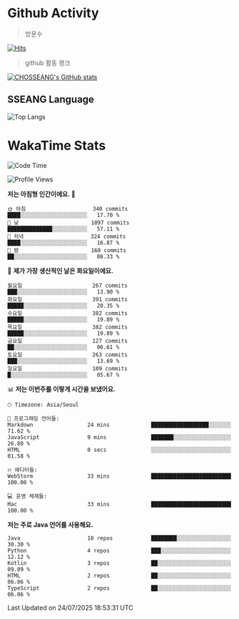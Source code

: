 <!--
**CHOSSEANG/CHOSSEANG** is a ✨ _special_ ✨ repository because its `README.md` (this file) appears on your GitHub profile.

Here are some ideas to get you started:

- 🔭 I’m currently working on ...
- 🌱 I’m currently learning ...
- 👯 I’m looking to collaborate on ...
- 🤔 I’m looking for help with ...
- 💬 Ask me about ...
- 📫 How to reach me: ...
- 😄 Pronouns: ...
- ⚡ Fun fact: ...
-->

# Github Activity
> 방문수

[![Hits](https://hits.seeyoufarm.com/api/count/incr/badge.svg?url=https%3A%2F%2Fgithub.com%2FCHOSSEANG&count_bg=%238AED3E&title_bg=%23495358&icon=electron.svg&icon_color=%23E7E7E7&title=CHOSSEANG&edge_flat=false)](https://hits.seeyoufarm.com)
> github 활동 랭크

[![CHOSSEANG's GitHub stats](https://github-readme-stats.vercel.app/api?username=CHOSSEANG)](https://github.com/CHOSSEANG/github-readme-stats)

## SSEANG Language
![Top Langs](https://github-readme-stats.vercel.app/api/top-langs/?username=CHOSSEANG&layout=compact)

# WakaTime Stats

<!--START_SECTION:waka-->
![Code Time](http://img.shields.io/badge/Code%20Time-768%20hrs%2041%20mins-blue)

![Profile Views](http://img.shields.io/badge/Profile%20Views-0-blue)

**저는 아침형 인간이에요. 🐤** 

```text
🌞 아침                     340 commits         ████░░░░░░░░░░░░░░░░░░░░░   17.70 % 
🌆 낮　                     1097 commits        ██████████████░░░░░░░░░░░   57.11 % 
🌃 저녁                     324 commits         ████░░░░░░░░░░░░░░░░░░░░░   16.87 % 
🌙 밤　                     160 commits         ██░░░░░░░░░░░░░░░░░░░░░░░   08.33 % 
```
📅 **제가 가장 생산적인 날은 화요일이에요.** 

```text
월요일                      267 commits         ███░░░░░░░░░░░░░░░░░░░░░░   13.90 % 
화요일                      391 commits         █████░░░░░░░░░░░░░░░░░░░░   20.35 % 
수요일                      382 commits         █████░░░░░░░░░░░░░░░░░░░░   19.89 % 
목요일                      382 commits         █████░░░░░░░░░░░░░░░░░░░░   19.89 % 
금요일                      127 commits         ██░░░░░░░░░░░░░░░░░░░░░░░   06.61 % 
토요일                      263 commits         ███░░░░░░░░░░░░░░░░░░░░░░   13.69 % 
일요일                      109 commits         █░░░░░░░░░░░░░░░░░░░░░░░░   05.67 % 
```


📊 **저는 이번주를 이렇게 시간을 보냈어요.** 

```text
🕑︎ Timezone: Asia/Seoul

💬 프로그래밍 언어들: 
Markdown                 24 mins             ██████████████████░░░░░░░   71.62 % 
JavaScript               9 mins              ███████░░░░░░░░░░░░░░░░░░   26.80 % 
HTML                     0 secs              ░░░░░░░░░░░░░░░░░░░░░░░░░   01.58 % 

🔥 에디터들: 
WebStorm                 33 mins             █████████████████████████   100.00 % 

💻 운영 체제들: 
Mac                      33 mins             █████████████████████████   100.00 % 
```

**저는 주로 Java 언어를 사용해요.** 

```text
Java                     10 repos            ████████░░░░░░░░░░░░░░░░░   30.30 % 
Python                   4 repos             ███░░░░░░░░░░░░░░░░░░░░░░   12.12 % 
Kotlin                   3 repos             ██░░░░░░░░░░░░░░░░░░░░░░░   09.09 % 
HTML                     2 repos             ██░░░░░░░░░░░░░░░░░░░░░░░   06.06 % 
TypeScript               2 repos             ██░░░░░░░░░░░░░░░░░░░░░░░   06.06 % 
```




 Last Updated on 24/07/2025 18:53:31 UTC
<!--END_SECTION:waka-->
